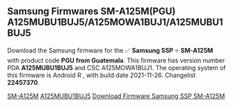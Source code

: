<h2>Samsung Firmwares SM-A125M(PGU) A125MUBU1BUJ5/A125MOWA1BUJ1/A125MUBU1BUJ5</h2>
Download the Samsung firmware for the ✅ <strong>Samsung SSP </strong> ⭐ <strong>SM-A125M</strong> with product code <strong>PGU</strong> <strong> from Guatemala</strong>. This firmware has version number PDA <strong>A125MUBU1BUJ5</strong> and CSC A125MOWA1BUJ1. The operating system of this firmware is Android R , with build date 2021-11-26. Changelist <strong>22457370</strong>.


[SM-A125M](https://samfirm.shop/samsung/model/SM-A125M)
[A125MUBU1BUJ5](https://samfirm.shop/samsung/pda/A125MUBU1BUJ5)
[Download Firmware Samsung SSP SM-A125M](https://samfirm.shop/samsung/firmware/477860)
